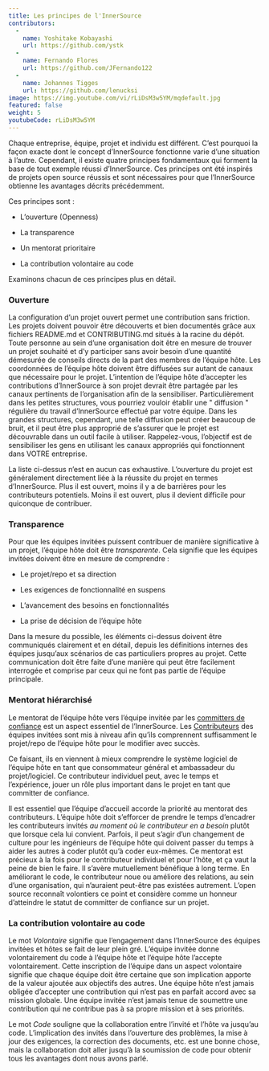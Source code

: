 ```yaml
---
title: Les principes de l'InnerSource
contributors:
  - 
    name: Yoshitake Kobayashi
    url: https://github.com/ystk
  - 
    name: Fernando Flores
    url: https://github.com/JFernando122
  - 
    name: Johannes Tigges
    url: https://github.com/lenucksi
image: https://img.youtube.com/vi/rLiDsM3w5YM/mqdefault.jpg
featured: false
weight: 5
youtubeCode: rLiDsM3w5YM
---
```


<div class="paragraph">
<p>Chaque entreprise, équipe, projet et individu est différent.
C&#8217;est pourquoi la façon exacte dont le concept d&#8217;InnerSource fonctionne varie d&#8217;une situation à l&#8217;autre.
Cependant, il existe quatre principes fondamentaux qui forment la base de tout exemple réussi d&#8217;InnerSource.
Ces principes ont été inspirés de projets open source réussis et sont nécessaires pour que l&#8217;InnerSource obtienne les avantages décrits précédemment.</p>
</div>
<div class="paragraph">
<p>Ces principes sont :</p>
</div>
<div class="ulist">
<ul>
<li>
<p>L&#8217;ouverture (Openness)</p>
</li>
<li>
<p>La transparence</p>
</li>
<li>
<p>Un mentorat prioritaire</p>
</li>
<li>
<p>La contribution volontaire au code</p>
</li>
</ul>
</div>
<div class="paragraph">
<p>Examinons chacun de ces principes plus en détail.</p>
</div>
<div class="sect2">
<h3 id="_ouverture">Ouverture</h3>
<div class="paragraph">
<p>La configuration d&#8217;un projet ouvert permet une contribution sans friction.
Les projets doivent pouvoir être découverts et bien documentés grâce aux fichiers README.md et CONTRIBUTING.md situés à la racine du dépôt.
Toute personne au sein d&#8217;une organisation doit être en mesure de trouver un projet souhaité et d&#8217;y participer sans avoir besoin d&#8217;une quantité démesurée de conseils directs de la part des membres de l&#8217;équipe hôte.
Les coordonnées de l&#8217;équipe hôte doivent être diffusées sur autant de canaux que nécessaire pour le projet.
L&#8217;intention de l&#8217;équipe hôte d&#8217;accepter les contributions d&#8217;InnerSource à son projet devrait être partagée par les canaux pertinents de l&#8217;organisation afin de la sensibiliser.
Particulièrement dans les petites structures, vous pourriez vouloir établir une " diffusion " régulière du travail d&#8217;InnerSource effectué par votre équipe.
Dans les grandes structures, cependant, une telle diffusion peut créer beaucoup de bruit, et il peut être plus approprié de s&#8217;assurer que le projet est découvrable dans un outil facile à utiliser.
Rappelez-vous, l&#8217;objectif est de sensibiliser les gens en utilisant les canaux appropriés qui fonctionnent dans VOTRE entreprise.</p>
</div>
<div class="paragraph">
<p>La liste ci-dessus n&#8217;est en aucun cas exhaustive.
L&#8217;ouverture du projet est généralement directement liée à la réussite du projet en termes d&#8217;InnerSource.
Plus il est ouvert, moins il y a de barrières pour les contributeurs potentiels.
Moins il est ouvert, plus il devient difficile pour quiconque de contribuer.</p>
</div>
</div>
<div class="sect2">
<h3 id="_transparence">Transparence</h3>
<div class="paragraph">
<p>Pour que les équipes invitées puissent contribuer de manière significative à un projet, l&#8217;équipe hôte doit être <em>transparente</em>.
Cela signifie que les équipes invitées doivent être en mesure de comprendre :</p>
</div>
<div class="ulist">
<ul>
<li>
<p>Le projet/repo et sa direction</p>
</li>
<li>
<p>Les exigences de fonctionnalité en suspens</p>
</li>
<li>
<p>L&#8217;avancement des besoins en fonctionnalités</p>
</li>
<li>
<p>La prise de décision de l&#8217;équipe hôte</p>
</li>
</ul>
</div>
<div class="paragraph">
<p>Dans la mesure du possible, les éléments ci-dessus doivent être communiqués clairement et en détail, depuis les définitions internes des équipes jusqu&#8217;aux scénarios de cas particuliers propres au projet.
Cette communication doit être faite d&#8217;une manière qui peut être facilement interrogée et comprise par ceux qui ne font pas partie de l&#8217;équipe principale.</p>
</div>
</div>
<div class="sect2">
<h3 id="_mentorat_hiérarchisé">Mentorat hiérarchisé</h3>
<div class="paragraph">
<p>Le mentorat de l&#8217;équipe hôte vers l&#8217;équipe invitée par les <a href="https://innersourcecommons.org/learn/learning-path/trusted-committer">committers de confiance</a> est un aspect essentiel de l&#8217;InnerSource.
Les <a href="https://innersourcecommons.org/learn/learning-path/contributor">Contributeurs</a> des équipes invitées sont mis à niveau afin qu&#8217;ils comprennent suffisamment le projet/repo de l&#8217;équipe hôte pour le modifier avec succès.</p>
</div>
<div class="paragraph">
<p>Ce faisant, ils en viennent à mieux comprendre le système logiciel de l&#8217;équipe hôte en tant que consommateur général et ambassadeur du projet/logiciel.
Ce contributeur individuel peut, avec le temps et l&#8217;expérience, jouer un rôle plus important dans le projet en tant que committer de confiance.</p>
</div>
<div class="paragraph">
<p>Il est essentiel que l&#8217;équipe d&#8217;accueil accorde la priorité au mentorat des contributeurs.
L&#8217;équipe hôte doit s&#8217;efforcer de prendre le temps d&#8217;encadrer les contributeurs invités <em>au moment où le contributeur en a besoin</em> plutôt que lorsque cela lui convient.
Parfois, il peut s&#8217;agir d&#8217;un changement de culture pour les ingénieurs de l&#8217;équipe hôte qui doivent passer du temps à aider les autres à coder plutôt qu&#8217;à coder eux-mêmes.
Ce mentorat est précieux à la fois pour le contributeur individuel et pour l&#8217;hôte, et ça vaut la peine de bien le faire.
Il s&#8217;avère mutuellement bénéfique à long terme. En améliorant le code, le contributeur noue ou améliore des relations, au sein d&#8217;une organisation, qui n&#8217;auraient peut-être pas existées autrement.
L&#8217;open source reconnaît volontiers ce point et considère comme un honneur d&#8217;atteindre le statut de committer de confiance sur un projet.</p>
</div>
</div>
<div class="sect2">
<h3 id="_la_contribution_volontaire_au_code">La contribution volontaire au code</h3>
<div class="paragraph">
<p>Le mot <em>Volontaire</em> signifie que l&#8217;engagement dans l&#8217;InnerSource des équipes invitées et hôtes se fait de leur plein gré.
L&#8217;équipe invitée donne volontairement du code à l&#8217;équipe hôte et l&#8217;équipe hôte l&#8217;accepte volontairement.
Cette inscription de l&#8217;équipe dans un aspect volontaire signifie que chaque équipe doit être certaine que son implication apporte de la valeur ajoutée aux objectifs des autres.
Une équipe hôte n&#8217;est jamais obligée d&#8217;accepter une contribution qui n&#8217;est pas en parfait accord avec sa mission globale.
Une équipe invitée n&#8217;est jamais tenue de soumettre une contribution qui ne contribue pas à sa propre mission et à ses priorités.</p>
</div>
<div class="paragraph">
<p>Le mot <em>Code</em> souligne que la collaboration entre l&#8217;invité et l&#8217;hôte va jusqu&#8217;au code.
L&#8217;implication des invités dans l&#8217;ouverture des problèmes, la mise à jour des exigences, la correction des documents, etc. est une bonne chose, mais la collaboration doit aller jusqu&#8217;à la soumission de code pour obtenir tous les avantages dont nous avons parlé.</p>
</div>
</div>
<!--- This file autogenerated from https://github.com/InnerSourceCommons/InnerSourceLearningPath/blob/main/scripts -->